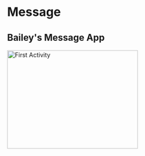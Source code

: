 # Message
<!DOCTYPE html>
<html>
<body>

<h2>Bailey's Message App</h2>
<img src="screenshot1.png" alt="First Activity" style="width:304px;height:228px;">

</body>
</html>
